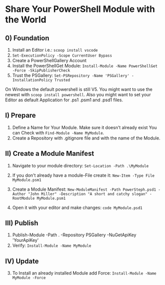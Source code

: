 # Share Your PowerShell Module with the World

## 0) Foundation
1. Install an Editor i.e.: `scoop install vscode`
2. `Set-ExecutionPolicy -Scope CurrentUser Bypass`
3. Create a PowerShellGallery Account
4. Install the PowerShellGet Module:
`Install-Module -Name PowerShellGet -Force -SkipPublisherCheck`
5. Trust the PSGallery: `Set-PSRepository -Name 'PSGallery' -InstallationPolicy Trusted`


On Windows the default powershell is still V5. You might want to use the newest with `scoop install powershell`. 
Also you might want to set your Editor as default Application for .ps1 .psm1 and .psd1 files.



## I) Prepare 
1. Define a Name for Your Module. Make sure it doesn't already exist
You can Check with `Find-Module -Name MyModule`. 
2. Create a Repository with .gitignore file and with the name of the Module.


## II) Create a Module Manifest
1. Navigate to your module directory:
`Set-Location -Path .\MyModule`

2. If you don't already have a module-File create it:
`New-Item -Type File MyModule.psm1`

2. Create a Module Manifest:
`New-ModuleManifest -Path PowerSteph.psd1 -Author "John Miller" -Description "A short and catchy slogan" -RootModule MyModule.psm1` 

3. Open it with your editor and make changes: `code MyModule.psd1`



## III) Publish
1. Publish-Module -Path . -Repository PSGallery -NuGetApiKey 'YourApiKey'
2. Verify: `Install-Module -Name MyModule`


## IV) Update
3. To Install an already installed Module add Force: `Install-Module -Name MyModule -Force`